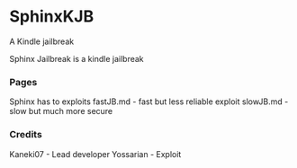 # SphinxKJB
A Kindle jailbreak

Sphinx Jailbreak is a kindle jailbreak

### Pages
Sphinx has to exploits
fastJB.md - fast but less reliable exploit
slowJB.md - slow but much more secure


### Credits
Kaneki07 - Lead developer
Yossarian - Exploit
